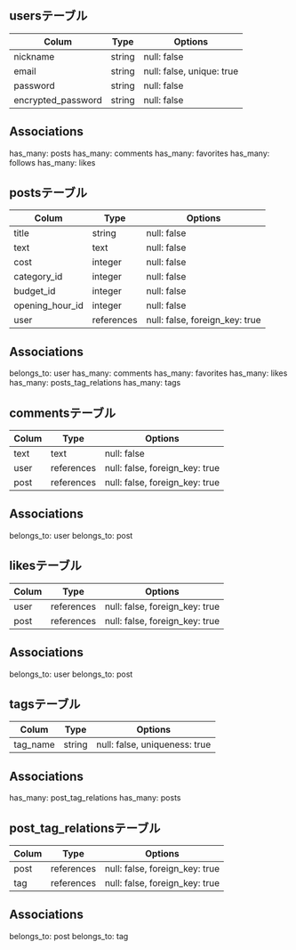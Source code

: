 ## usersテーブル

| Colum              | Type   | Options                   |
| ------------------ | ------ | ------------------------- |
| nickname           | string | null: false               |
| email              | string | null: false, unique: true |
| password           | string | null: false               |
| encrypted_password | string | null: false               |

## Associations
has_many: posts
has_many: comments
has_many: favorites
has_many: follows
has_many: likes

## postsテーブル

| Colum                | Type       | Options                        |
| -------------------- | ---------- | ------------------------------ |
| title                | string     | null: false                    |
| text                 | text       | null: false                    |
| cost                 | integer    | null: false                    |
| category_id          | integer    | null: false                    |
| budget_id            | integer    | null: false                    |
| opening_hour_id      | integer    | null: false                    |
| user                 | references | null: false, foreign_key: true |

## Associations
belongs_to: user
has_many: comments
has_many: favorites
has_many: likes
has_many: posts_tag_relations
has_many: tags

## commentsテーブル

| Colum | Type       | Options                        |
| ----- | ---------- | ------------------------------ |
| text  | text       | null: false                    |
| user  | references | null: false, foreign_key: true |
| post  | references | null: false, foreign_key: true |

## Associations
belongs_to: user
belongs_to: post


## likesテーブル

| Colum | Type       | Options                        |
| ----- | ---------- | ------------------------------ |
| user  | references | null: false, foreign_key: true |
| post  | references | null: false, foreign_key: true |

## Associations
belongs_to: user
belongs_to: post


## tagsテーブル

| Colum    | Type   | Options                       |
| -------- | ------ | ----------------------------- |
| tag_name | string | null: false, uniqueness: true |

## Associations
has_many: post_tag_relations
has_many: posts

## post_tag_relationsテーブル

| Colum | Type       | Options                        |
| ----- | ---------- | ------------------------------ |
| post  | references | null: false, foreign_key: true |
| tag   | references | null: false, foreign_key: true |

## Associations
belongs_to: post
belongs_to: tag


